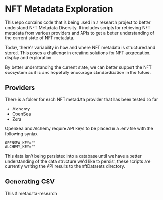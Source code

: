 # NFT Metadata Exploration

This repo contains code that is being used in a research project to better understand NFT Metadata Diversity. It includes scripts for retrieving NFT metadata from various providers and APIs to get a better understanding of the current state of NFT metadata.

Today, there's variability in how and where NFT metadata is structured and stored. This poses a challenge in creating solutions for NFT aggregation, display and exploration.

By better understanding the current state, we can better support the NFT ecosystem as it is and hopefully encourage standardization in the future.

## Providers
There is a folder for each NFT metadata provider that has been tested so far
- Alchemy
- OpenSea
- Zora

OpenSea and Alchemy require API keys to be placed in a .env file with the following syntax

```
OPENSEA_KEY=""
ALCHEMY_KEY=""
```

This data isn't being persisted into a database until we have a better understanding of the data structure we'd like to persist, these scripts are currently writing the API results to the nftDatasets directory.

## Generating CSV
This # metadata-research
